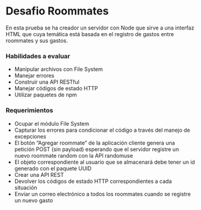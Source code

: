 # Desafio Roommates

En esta prueba se ha creador un servidor con Node que sirve a una interfaz HTML que cuya temática está basada en el registro de gastos entre roommates y sus gastos.

### Habilidades a evaluar

 - Manipular archivos con File System 
 - Manejar errores
 - Construir una API RESTful
 - Manejar códigos de estado HTTP
 - Utilizar paquetes de npm

### Requerimientos

- Ocupar el módulo File System
- Capturar los errores para condicionar el código a través del manejo de excepciones
- El botón “Agregar roommate” de la aplicación cliente genera una petición POST (sin payload) esperando que el servidor registre un nuevo roommate random con la API randomuse
- El objeto correspondiente al usuario que se almacenará debe tener un id generado con el paquete UUID
- Crear una API REST
- Devolver los códigos de estado HTTP correspondientes a cada situación
- Enviar un correo electrónico a todos los roommates cuando se registre un nuevo gasto